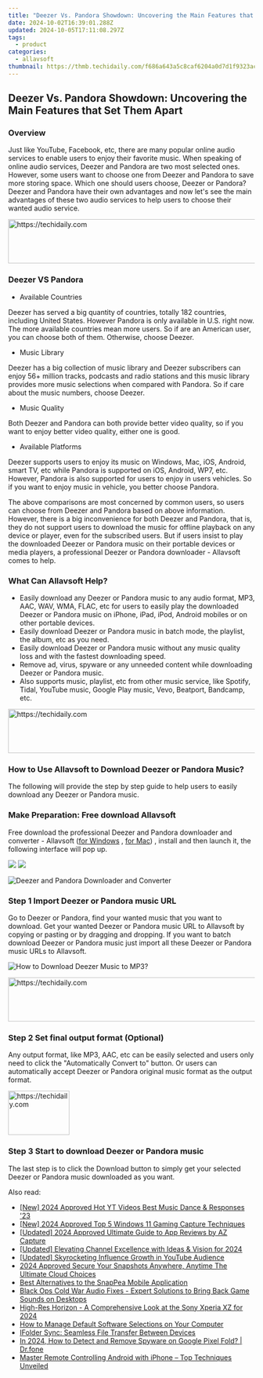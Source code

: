 ```yaml
---
title: "Deezer Vs. Pandora Showdown: Uncovering the Main Features that Set Them Apart"
date: 2024-10-02T16:39:01.288Z
updated: 2024-10-05T17:11:08.297Z
tags:
  - product
categories:
  - allavsoft
thumbnail: https://thmb.techidaily.com/f686a643a5c8caf6204a0d7d1f9323ac2adea370f54448ccc0e12698405e95bf.jpg
---
```


## Deezer Vs. Pandora Showdown: Uncovering the Main Features that Set Them Apart

### Overview

Just like YouTube, Facebook, etc, there are many popular online audio services to enable users to enjoy their favorite music. When speaking of online audio services, Deezer and Pandora are two most selected ones. However, some users want to choose one from Deezer and Pandora to save more storing space. Which one should users choose, Deezer or Pandora? Deezer and Pandora have their own advantages and now let's see the main advantages of these two audio services to help users to choose their wanted audio service.

<!-- affiliate ads begin -->
<a href="https://coinrule.sjv.io/c/5597632/1610918/18409" target="_top" id="1610918">
  <img src="//a.impactradius-go.com/display-ad/18409-1610918" border="0" alt="https://techidaily.com" width="728" height="90"/>
</a>
<img height="0" width="0" src="https://coinrule.sjv.io/i/5597632/1610918/18409" style="position:absolute;visibility:hidden;" border="0" />
<!-- affiliate ads end -->

### Deezer VS Pandora

* Available Countries

Deezer has served a big quantity of countries, totally 182 countries, including United States. However Pandora is only available in U.S. right now. The more available countries mean more users. So if are an American user, you can choose both of them. Otherwise, choose Deezer.

* Music Library

Deezer has a big collection of music library and Deezer subscribers can enjoy 56+ million tracks, podcasts and radio stations and this music library provides more music selections when compared with Pandora. So if care about the music numbers, choose Deezer.

* Music Quality

Both Deezer and Pandora can both provide better video quality, so if you want to enjoy better video quality, either one is good.

* Available Platforms

Deezer supports users to enjoy its music on Windows, Mac, iOS, Android, smart TV, etc while Pandora is supported on iOS, Android, WP7, etc. However, Pandora is also supported for users to enjoy in users vehicles. So if you want to enjoy music in vehicle, you better choose Pandora.

The above comparisons are most concerned by common users, so users can choose from Deezer and Pandora based on above information. However, there is a big inconvenience for both Deezer and Pandora, that is, they do not support users to download the music for offline playback on any device or player, even for the subscribed users. But if users insist to play the downloaded Deezer or Pandora music on their portable devices or media players, a professional Deezer or Pandora downloader - Allavsoft comes to help.

### What Can Allavsoft Help?

* Easily download any Deezer or Pandora music to any audio format, MP3, AAC, WAV, WMA, FLAC, etc for users to easily play the downloaded Deezer or Pandora music on iPhone, iPad, iPod, Android mobiles or on other portable devices.
* Easily download Deezer or Pandora music in batch mode, the playlist, the album, etc as you need.
* Easily download Deezer or Pandora music without any music quality loss and with the fastest downloading speed.
* Remove ad, virus, spyware or any unneeded content while downloading Deezer or Pandora music.
* Also supports music, playlist, etc from other music service, like Spotify, Tidal, YouTube music, Google Play music, Vevo, Beatport, Bandcamp, etc.

<!-- affiliate ads begin -->
<a href="https://appsumo.8odi.net/c/5597632/2144309/7443" target="_top" id="2144309">
  <img src="//a.impactradius-go.com/display-ad/7443-2144309" border="0" alt="https://techidaily.com" width="728" height="90"/>
</a>
<img height="0" width="0" src="https://appsumo.8odi.net/i/5597632/2144309/7443" style="position:absolute;visibility:hidden;" border="0" />
<!-- affiliate ads end -->

### How to Use Allavsoft to Download Deezer or Pandora Music?

The following will provide the step by step guide to help users to easily download any Deezer or Pandora music.

### Make Preparation: Free download Allavsoft

Free download the professional Deezer and Pandora downloader and converter - Allavsoft ([for Windows](https://tools.techidaily.com/allavsoft/products/) , [for Mac](https://tools.techidaily.com/allavsoft/products/)) , install and then launch it, the following interface will pop up.

[![](https://www.allavsoft.com/how-to/../images/how-to/free-download-win.jpg)](https://tools.techidaily.com/allavsoft/products/) [![](https://www.allavsoft.com/how-to/../images/how-to/free-download-mac.jpg)](https://tools.techidaily.com/allavsoft/products/)

![Deezer and Pandora Downloader and Converter](https://www.allavsoft.com/how-to/../images/allavsoft/screen-shot-600.jpg)

### Step 1 Import Deezer or Pandora music URL

Go to Deezer or Pandora, find your wanted music that you want to download. Get your wanted Deezer or Pandora music URL to Allavsoft by copying or pasting or by dragging and dropping. If you want to batch download Deezer or Pandora music just import all these Deezer or Pandora music URLs to Allavsoft.

![How to Download Deezer Music to MP3?](https://www.allavsoft.com/how-to/../images/how-to/download-rtmp-video/download-rtmp-video.jpg)

<!-- affiliate ads begin -->
<a href="https://appsumo.8odi.net/c/5597632/2105867/7443" target="_top" id="2105867">
  <img src="//a.impactradius-go.com/display-ad/7443-2105867" border="0" alt="https://techidaily.com" width="728" height="90"/>
</a>
<img height="0" width="0" src="https://appsumo.8odi.net/i/5597632/2105867/7443" style="position:absolute;visibility:hidden;" border="0" />
<!-- affiliate ads end -->

### Step 2 Set final output format (Optional)

Any output format, like MP3, AAC, etc can be easily selected and users only need to click the "Automatically Convert to" button. Or users can automatically accept Deezer or Pandora original music format as the output format.

<!-- affiliate ads begin -->
<a href="https://aligracehair.sjv.io/c/5597632/2135365/19272" target="_top" id="2135365">
  <img src="//a.impactradius-go.com/display-ad/19272-2135365" border="0" alt="https://techidaily.com" width="125" height="90"/>
</a>
<img height="0" width="0" src="https://aligracehair.sjv.io/i/5597632/2135365/19272" style="position:absolute;visibility:hidden;" border="0" />
<!-- affiliate ads end -->

### Step 3 Start to download Deezer or Pandora music

The last step is to click the Download button to simply get your selected Deezer or Pandora music downloaded as you want.

<ins class="adsbygoogle"
     style="display:block"
     data-ad-format="autorelaxed"
     data-ad-client="ca-pub-7571918770474297"
     data-ad-slot="1223367746"></ins>

<ins class="adsbygoogle"
     style="display:block"
     data-ad-client="ca-pub-7571918770474297"
     data-ad-slot="8358498916"
     data-ad-format="auto"
     data-full-width-responsive="true"></ins>

<span class="atpl-alsoreadstyle">Also read:</span>
<div><ul>
<li><a href="https://youtube-sure.techidaily.com/024-approved-hot-yt-videos-best-music-dance-and-responses-23/"><u>[New] 2024 Approved Hot YT Videos Best Music Dance & Responses '23</u></a></li>
<li><a href="https://visual-screen-recording.techidaily.com/new-2024-approved-top-5-windows-11-gaming-capture-techniques/"><u>[New] 2024 Approved Top 5 Windows 11 Gaming Capture Techniques</u></a></li>
<li><a href="https://screen-mirroring-recording.techidaily.com/updated-2024-approved-ultimate-guide-to-app-reviews-by-az-capture/"><u>[Updated] 2024 Approved Ultimate Guide to App Reviews by AZ Capture</u></a></li>
<li><a href="https://facebook-video-share.techidaily.com/updated-elevating-channel-excellence-with-ideas-and-vision-for-2024/"><u>[Updated] Elevating Channel Excellence with Ideas & Vision for 2024</u></a></li>
<li><a href="https://facebook-video-share.techidaily.com/updated-skyrocketing-influence-growth-in-youtube-audience/"><u>[Updated] Skyrocketing Influence Growth in YouTube Audience</u></a></li>
<li><a href="https://extra-skills.techidaily.com/2024-approved-secure-your-snapshots-anywhere-anytime-the-ultimate-cloud-choices/"><u>2024 Approved Secure Your Snapshots Anywhere, Anytime The Ultimate Cloud Choices</u></a></li>
<li><a href="https://fox-place.techidaily.com/best-alternatives-to-the-snappea-mobile-application/"><u>Best Alternatives to the SnapPea Mobile Application</u></a></li>
<li><a href="https://youtube-videos.techidaily.com/black-ops-cold-war-audio-fixes-expert-solutions-to-bring-back-game-sounds-on-desktops/"><u>Black Ops Cold War Audio Fixes - Expert Solutions to Bring Back Game Sounds on Desktops</u></a></li>
<li><a href="https://some-techniques.techidaily.com/high-res-horizon-a-comprehensive-look-at-the-sony-xperia-xz-for-2024/"><u>High-Res Horizon - A Comprehensive Look at the Sony Xperia XZ for 2024</u></a></li>
<li><a href="https://fox-place.techidaily.com/how-to-manage-default-software-selections-on-your-computer/"><u>How to Manage Default Software Selections on Your Computer</u></a></li>
<li><a href="https://fox-place.techidaily.com/ifolder-sync-seamless-file-transfer-between-devices/"><u>IFolder Sync: Seamless File Transfer Between Devices</u></a></li>
<li><a href="https://android-location-track.techidaily.com/in-2024-how-to-detect-and-remove-spyware-on-google-pixel-fold-drfone-by-drfone-virtual-android/"><u>In 2024, How to Detect and Remove Spyware on Google Pixel Fold? | Dr.fone</u></a></li>
<li><a href="https://fox-place.techidaily.com/master-remote-controlling-android-with-iphone-top-techniques-unveiled/"><u>Master Remote Controlling Android with iPhone – Top Techniques Unveiled</u></a></li>
</ul></div>

